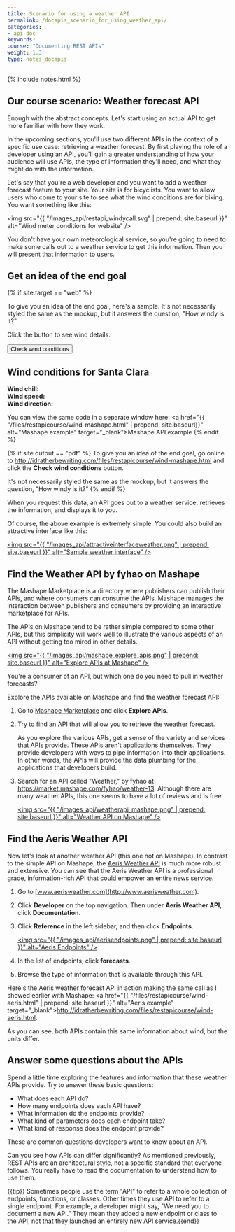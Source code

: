 ```yaml
---
title: Scenario for using a weather API
permalink: /docapis_scenario_for_using_weather_api/
categories:
- api-doc
keywords:
course: "Documenting REST APIs"
weight: 1.3
type: notes_docapis
---
```

{% include notes.html %}

## Our course scenario: Weather forecast API

Enough with the abstract concepts. Let's start using an actual API to get more familiar with how they work.

In the upcoming sections, you'll use two different APIs in the context of a specific use case: retrieving a weather forecast. By first playing the role of a developer using an API, you'll gain a greater understanding of how your audience will use APIs, the type of information they'll need, and what they might do with the information.

Let's say that you're a web developer and you want to add a weather forecast feature to your site. Your site is for bicyclists. You want to allow users who come to your site to see what the wind conditions are for biking. You want something like this:

<img src="{{ "/images_api/restapi_windycall.svg" | prepend: site.baseurl }}" alt="Wind meter conditions for website" />

You don't have your own meteorological service, so you're going to need to make some calls out to a weather service to get this information. Then you will present that information to users.

## Get an idea of the end goal

{% if site.target == "web" %}

To give you an idea of the end goal, here's a sample. It's not necessarily styled the same as the mockup, but it answers the question, "How windy is it?"

Click the button to see wind details.

<style>
   #wind_direction, #wind_chill, #wind_speed, #temperature, #speed {color: red; font-weight: bold;}
</style>

<script>
function checkWind() {
  var settings = {
    "async": true,
    "crossDomain": true,
    "dataType": "json",
  "url": "https://simple-weather.p.mashape.com/weatherdata?lat=37.354108&lng=-121.955236",
    "method": "GET",
  "headers": {
    "accept": "application/json",
    "x-mashape-key": "WOyzMuE8c9mshcofZaBke3kw7lMtp1HjVGAjsndqIPbU9n2eET"
  }
}
$.ajax(settings)
.done(function (response) {
    console.log(response);
    $("#wind_speed").append (response.query.results.channel.wind.speed);
    $("#wind_direction").append (response.query.results.channel.wind.direction);
    $("#wind_chill").append (response.query.results.channel.wind.chill);
    $("#temperature").append (response.query.results.channel.units.temperature);
    $("#speed").append (response.query.results.channel.units.speed);
  });
}
</script>
<button type="button" onclick="checkWind()" class="btn btn-danger weatherbutton">Check wind conditions</button>
<h2>Wind conditions for Santa Clara</h2>
<b>Wind chill: </b><span id="wind_chill"></span> <span id="temperature"></span><br />
<b>Wind speed: </b><span id="wind_speed"></span> <span id="speed"></span><br />
<b>Wind direction: </b><span id="wind_direction"></span>

You can view the same code in a separate window here: <a href="{{ "/files/restapicourse/wind-mashape.html" | prepend: site.baseurl}}" alt="Mashape example" target="_blank">Mashape API example</a>
{% endif %}

{% if site.output == "pdf" %}
To give you an idea of the end goal, go online to <a href="http://idratherbewriting.comfiles/restapicourse/wind-mashape.html">http://idratherbewriting.com/files/restapicourse/wind-mashape.html</a> and click the **Check wind conditions** button.

It's not necessarily styled the same as the mockup, but it answers the question, "How windy is it?"
{% endif %}

When you request this data, an API goes out to a weather service, retrieves the information, and displays it to you.

Of course, the above example is extremely simple. You could also build an attractive interface like this:

<a href="https://weather.yahoo.com/united-states/california/santa-clara-2488836/"><img src="{{ "/images_api/attractiveinterfaceweather.png" | prepend: site.baseurl }}" alt="Sample weather interface" /></a>

## Find the Weather API by fyhao on Mashape



The Mashape Marketplace is a directory where publishers can publish their APIs, and where consumers can consume the APIs. Mashape manages the interaction between publishers and consumers by providing an interactive marketplace for APIs.

The APIs on Mashape tend to be rather simple compared to some other APIs, but this simplicity will work well to illustrate the various aspects of an API without getting too mired in other details.

<a href="https://market.mashape.com/" target="_blank"><img src="{{ "/images_api/mashape_explore_apis.png" | prepend: site.baseurl }}" alt="Explore APIs at Mashape" /></a>

You're a consumer of an API, but which one do you need to pull in weather forecasts?

Explore the APIs available on Mashape and find the weather forecast API:

1. Go to [Mashape Marketplace](https://market.mashape.com/) and click **Explore APIs**.
2. Try to find an API that will allow you to retrieve the weather forecast.

    As you explore the various APIs, get a sense of the variety and services that APIs provide. These APIs aren't applications themselves. They provide developers with ways to pipe information into their applications. In other words, the APIs will provide the data plumbing for the applications that developers build.

3. Search for an API called "Weather," by fyhao at <a href="https://market.mashape.com/fyhao/weather-13">https://market.mashape.com/fyhao/weather-13</a>. Although there are many weather APIs, this one seems to have a lot of reviews and is free.

    <a href="https://market.mashape.com/fyhao/weather-13"><img src="{{ "/images_api/weatherapi_mashape.png" | prepend: site.baseurl }}" alt="Weather API on Mashape" /></a>

## Find the Aeris Weather API

Now let's look at another weather API (this one not on Mashape). In contrast to the simple API on Mashape, the [Aeris Weather API](http://www.aerisweather.com/) is much more robust and extensive. You can see that the Aeris Weather API is a professional grade, information-rich API that could empower an entire news service.

1. Go to [www.aerisweather.com](http://www.aerisweather.com).
2. Click **Developer** on the top navigation.  Then under **Aeris Weather API**, click **Documentation**.
3. Click **Reference** in the left sidebar, and then click **Endpoints**.

	<a href="http://www.aerisweather.com/support/docs/api/reference/endpoints/"><img src="{{ "/images_api/aerisendpoints.png" | prepend: site.baseurl }}" alt="Aeris Endpoints" /></a>

4. In the list of endpoints, click **forecasts**.
5. Browse the type of information that is available through this API.

Here's the Aeris weather forecast API in action making the same call as I showed earlier with Mashape: <a href="{{ "/files/restapicourse/wind-aeris.html" | prepend: site.baseurl }}" alt="Aeris example" target="_blank">http://idratherbewriting.com/files/restapicourse/wind-aeris.html</a>.

As you can see, both APIs contain this same information about wind, but the units differ.

## Answer some questions about the APIs

Spend a little time exploring the features and information that these weather APIs provide. Try to answer these basic questions:

* What does each API do?
* How many endpoints does each API have?
* What information do the endpoints provide?
* What kind of parameters does each endpoint take?
* What kind of response does the endpoint provide?

These are common questions developers want to know about an API.

Can you see how APIs can differ significantly? As mentioned previously, REST APIs are an architectural style, not a specific standard that everyone follows. You really have to read the documentation to understand how to use them.

{{tip}} Sometimes people use the term "API" to refer to a whole collection of endpoints, functions, or classes. Other times they use API to refer to a single endpoint. For example, a developer might say, "We need you to document a new API." They mean they added a new endpoint or class to the API, not that they launched an entirely new API service.{{end}}
